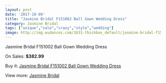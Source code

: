 ```yaml
---
layout: post
date: '2017-10-09'
title: "Jasmine Bridal F151002 Ball Gown Wedding Dress"
category: Jasmine Bridal
tags: ["unique","sale","crazy","style","wedding"]
image: http://img.eudances.com/1631-thickbox_default/jasmine-bridal-f151002-ball-gown-wedding-dress.jpg
---
```

Jasmine Bridal F151002 Ball Gown Wedding Dress

On Sales: **$382.99**
<a href="https://www.eudances.com/en/jasmine-bridal/584-jasmine-bridal-f151002-ball-gown-wedding-dress.html"><amp-img layout="responsive" width="600" height="600" src="//img.eudances.com/1631-thickbox_default/jasmine-bridal-f151002-ball-gown-wedding-dress.jpg" alt="Jasmine Bridal F151002 Ball Gown Wedding Dress 0" /></a>
<a href="https://www.eudances.com/en/jasmine-bridal/584-jasmine-bridal-f151002-ball-gown-wedding-dress.html"><amp-img layout="responsive" width="600" height="600" src="//img.eudances.com/1632-thickbox_default/jasmine-bridal-f151002-ball-gown-wedding-dress.jpg" alt="Jasmine Bridal F151002 Ball Gown Wedding Dress 1" /></a>

Buy it: [Jasmine Bridal F151002 Ball Gown Wedding Dress](https://www.eudances.com/en/jasmine-bridal/584-jasmine-bridal-f151002-ball-gown-wedding-dress.html "Jasmine Bridal F151002 Ball Gown Wedding Dress")

View more: [Jasmine Bridal](https://www.eudances.com/en/6-jasmine-bridal "Jasmine Bridal")